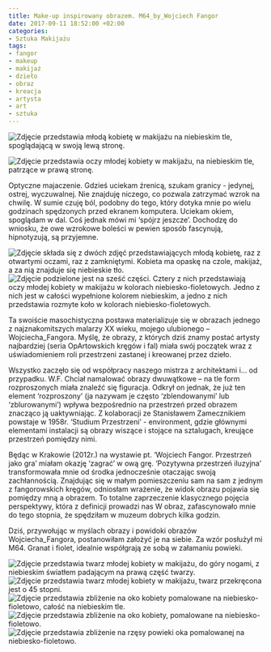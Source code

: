 ```yaml
---
title: Make-up inspirowany obrazem. M64_by_Wojciech Fangor
date: 2017-09-11 18:52:00 +02:00
categories:
- Sztuka Makijażu
tags:
- fangor
- makeup
- makijaż
- dzieło
- obraz
- kreacja
- artysta
- art
- sztuka
---
```


![Zdjęcie przedstawia młodą kobietę w makijażu na niebieskim tle, spoglądającą w swoją lewą stronę.](https://assets0.ello.co/uploads/asset/attachment/6212854/ello-optimized-8ec92992.jpg)

![Zdjęcie przedstawia oczy młodej kobiety w makijażu, na niebieskim tle, patrzące w prawą stronę.](https://assets1.ello.co/uploads/asset/attachment/6217685/ello-optimized-63cb1526.jpg)

<olela-narrative>
Optyczne majaczenie. Gdzieś uciekam źrenicą, szukam granicy - jedynej, ostrej, wyczuwalnej. Nie znajduję niczego, co pozwala zatrzymać wzrok na chwilę. W sumie czuję ból, podobny do tego, który dotyka mnie po wielu godzinach spędzonych przed ekranem komputera. Uciekam okiem, spoglądam w dal. Coś jednak mówi mi ‘spójrz jeszcze’. Dochodzę do wniosku, że owe wzrokowe boleści w pewien sposób fascynują, hipnotyzują, są przyjemne.
</olela-narrative>

![Zdjęcie składa się z dwóch zdjęć przedstawiających młodą kobietę, raz z otwartymi oczami, raz z zamkniętymi. Kobieta ma opaskę na czole, makijaż, a za nią znajduje się niebieskie tło.](https://assets1.ello.co/uploads/asset/attachment/6213643/ello-optimized-630110c6.jpg)
![Zdjęcie podzielone jest na sześć części. Cztery z nich przedstawiają oczy młodej kobiety w makijażu w kolorach niebiesko-fioletowych. Jedno z nich jest w całości wypełnione kolorem niebieskim, a jedno z nich przedstawia rozmyte koło w kolorach niebiesko-fioletowych.](https://assets1.ello.co/uploads/asset/attachment/6217682/ello-optimized-582c1f5f.jpg)

Ta swoiście masochistyczna postawa materializuje się w obrazach jednego z najznakomitszych malarzy XX wieku, mojego ulubionego – Wojciecha_Fangora. Myślę, że obrazy, z których dziś znamy postać artysty najbardziej (seria OpArtowskich kręgów i fal) miała swój początek wraz z uświadomieniem roli przestrzeni zastanej i kreowanej przez dzieło. 

Wszystko zaczęło się od współpracy naszego mistrza z architektami i… od przypadku. W.F. Chciał namalować obrazy dwuwątkowe – na tle form rozproszonych miała znaleźć się figuracja. Odkrył on jednak, że już ten element ‘rozproszony’ (ja nazywam je często ‘zblendowanymi’ lub ‘zblurowanymi’) wpływa bezpośrednio na przestrzeń przed obrazem znacząco ją uaktywniając. Z kolaboracji ze Stanisławem Zamecznikiem powstaje w 1958r. ‘Studium Przestrzeni’ - environment, gdzie głównymi elementami instalacji są obrazy wiszące i stojące na sztalugach, kreujące przestrzeń pomiędzy nimi. 

Będąc w Krakowie (2012r.) na wystawie pt. ‘Wojciech Fangor. Przestrzeń jako gra’ miałam okazję ‘zagrać’ w ową grę. ‘Pozytywna przestrzeń iluzyjna’ transformowała mnie od środka jednocześnie otaczając swoją zachłannością. Znajdując się w małym pomieszczeniu sam na sam z jednym z fangorowskich kręgów, odniosłam wrażenie, że widok obrazu pojawia się pomiędzy mną a obrazem. To totalne zaprzeczenie klasycznego pojęcia perspektywy, która z definicji prowadzi nas W obraz, zafascynowało mnie do tego stopnia, że spędziłam w muzeum dobrych kilka godzin.

Dziś, przywołując w myślach obrazy i powidoki obrazów Wojciecha_Fangora, postanowiłam założyć je na siebie. Za wzór posłużył mi M64. Granat i fiolet, idealnie współgrają ze sobą w załamaniu powieki. 

![Zdjęcie przedstawia twarz młodej kobiety w makijażu, do góry nogami, z niebieskim światłem padającym na prawą część twarzy.](https://assets2.ello.co/uploads/asset/attachment/6212890/ello-optimized-b9dcd943.jpg)
![Zdjęcie przedstawia twarz młodej kobiety w makijażu, twarz przekręcona jest o 45 stopni.](https://assets0.ello.co/uploads/asset/attachment/6217691/ello-optimized-91c22814.jpg)
![Zdjęcie przedstawia zbliżenie na oko kobiety pomalowane na niebiesko-fioletowo, całość na niebieskim tle.](https://assets3.ello.co/uploads/asset/attachment/6217258/ello-optimized-9b841a4a.jpg)
![Zdjęcie przedstawia zbliżenie na oko kobiety, pomalowane na niebiesko-fioletowo.](https://assets1.ello.co/uploads/asset/attachment/6217267/ello-optimized-ccc695a4.jpg)
![Zdjęcie przedstawia zbliżenie na rzęsy powieki oka pomalowanej na niebiesko-fioletowo.](https://assets2.ello.co/uploads/asset/attachment/6213422/ello-optimized-b59eb7b9.jpg)
